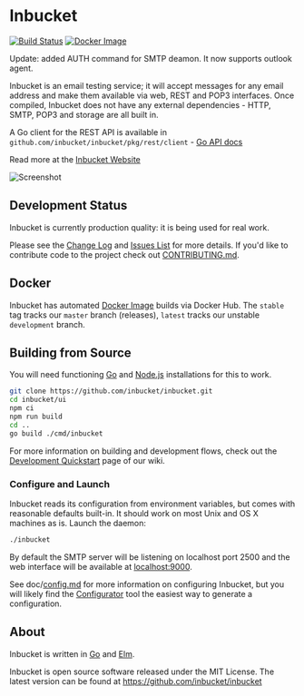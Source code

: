 Inbucket
=============================================================================
[![Build Status](https://travis-ci.org/inbucket/inbucket.png?branch=master)][Build Status]
[![Docker Image](https://github.com/inbucket/inbucket/workflows/Docker%20Image/badge.svg)][Docker Image]

Update: added AUTH command for SMTP deamon. It now supports outlook agent.


Inbucket is an email testing service; it will accept messages for any email
address and make them available via web, REST and POP3 interfaces.  Once
compiled, Inbucket does not have any external dependencies - HTTP, SMTP, POP3
and storage are all built in.

A Go client for the REST API is available in
`github.com/inbucket/inbucket/pkg/rest/client` - [Go API docs]

Read more at the [Inbucket Website]

![Screenshot](http://www.inbucket.org/images/inbucket-ss1.png "Viewing a message")


## Development Status

Inbucket is currently production quality: it is being used for real work.

Please see the [Change Log] and [Issues List] for more details.  If you'd like
to contribute code to the project check out [CONTRIBUTING.md].


## Docker

Inbucket has automated [Docker Image] builds via Docker Hub.  The `stable` tag
tracks our `master` branch (releases), `latest` tracks our unstable
`development` branch.


## Building from Source

You will need functioning [Go] and [Node.js] installations for this to work.

```sh
git clone https://github.com/inbucket/inbucket.git
cd inbucket/ui
npm ci
npm run build
cd ..
go build ./cmd/inbucket
```

For more information on building and development flows, check out the
[Development Quickstart] page of our wiki.

### Configure and Launch

Inbucket reads its configuration from environment variables, but comes with
reasonable defaults built-in.  It should work on most Unix and OS X machines as
is.  Launch the daemon:

```sh
./inbucket
```

By default the SMTP server will be listening on localhost port 2500 and
the web interface will be available at [localhost:9000](http://localhost:9000/).

See doc/[config.md] for more information on configuring Inbucket, but you will
likely find the [Configurator] tool the easiest way to generate a configuration.


## About

Inbucket is written in [Go] and [Elm].

Inbucket is open source software released under the MIT License.  The latest
version can be found at https://github.com/inbucket/inbucket

[Build Status]:           https://travis-ci.org/inbucket/inbucket
[Change Log]:             https://github.com/inbucket/inbucket/blob/master/CHANGELOG.md
[config.md]:              https://github.com/inbucket/inbucket/blob/master/doc/config.md
[Configurator]:           https://www.inbucket.org/configurator/
[CONTRIBUTING.md]:        https://github.com/inbucket/inbucket/blob/develop/CONTRIBUTING.md
[Development Quickstart]: https://github.com/inbucket/inbucket/wiki/Development-Quickstart
[Docker Image]:           https://www.inbucket.org/binaries/docker.html
[Elm]:                    https://elm-lang.org/
[From Source]:            https://www.inbucket.org/installation/from-source.html
[Go]:                     https://golang.org/
[Go API docs]:            https://pkg.go.dev/github.com/inbucket/inbucket/pkg/rest/client
[Homebrew]:               http://brew.sh/
[Homebrew Tap]:           https://github.com/inbucket/homebrew-inbucket
[Inbucket Website]:       https://www.inbucket.org/
[Issues List]:            https://github.com/inbucket/inbucket/issues?state=open
[Node.js]:                https://nodejs.org/en/
